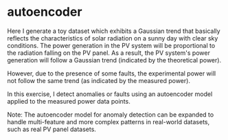 # autoencoder

Here I generate a toy dataset which exhibits a Gaussian trend that basically reflects the characteristics of solar radiation on a sunny day with clear sky conditions. The power generation in the PV system will be proportional to the radiation falling on the PV panel. As a result, the PV system's power generation will follow a Gaussian trend (indicated by the theoretical power). 

However, due to the presence of some faults, the experimental power will not follow the same trend (as indicated by the measured power).

In this exercise, I detect anomalies or faults using an autoencoder model applied to the measured power data points. 

Note: The autoencoder model for anomaly detection can be expanded to handle multi-feature and more complex patterns in real-world datasets, such as real PV panel datasets.


